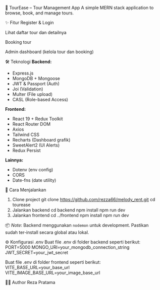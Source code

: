 🎒 TourEase – Tour Management App
A simple MERN stack application to browse, book, and manage tours.

✨ Fitur
Register & Login

Lihat daftar tour dan detailnya

Booking tour

Admin dashboard (kelola tour dan booking)

🛠️ Teknologi
**Backend:**
- Express.js
- MongoDB + Mongoose
- JWT & Passport (Auth)
- Joi (Validation)
- Multer (File upload)
- CASL (Role-based Access)

**Frontend:**
- React 19 + Redux Toolkit
- React Router DOM
- Axios
- Tailwind CSS
- Recharts (Dashboard grafik)
- SweetAlert2 (UI Alerts)
- Redux Persist

**Lainnya:**
- Dotenv (env config)
- CORS
- Date-fns (date utility)

🚀 Cara Menjalankan
1. Clone project
git clone https://github.com/rezza66/melody_rent.git
cd tourease
2. Jalankan backend
cd backend
npm install
npm run dev
3. Jalankan frontend
cd ../frontend
npm install
npm run dev

📦 *Note*: Backend menggunakan `nodemon` untuk development. Pastikan sudah ter-install secara global atau lokal.

⚙️ Konfigurasi .env
Buat file .env di folder backend seperti berikut:
PORT=5000
MONGO_URI=your_mongodb_connection_string
JWT_SECRET=your_jwt_secret

Buat file .env di folder frontend seperti berikut:
VITE_BASE_URL=your_base_url
VITE_IMAGE_BASE_URL=your_image_base_url

🧑‍💻 Author
Reza Pratama
